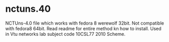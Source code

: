 # nctuns.40
NCTUns-4.0 file which works with fedora 8 werewolf 32bit. Not compatible with fedora8 64bit. Read readme for entire method kn how to install. Used in Vtu networks lab subject code 10CSL77 2010 Scheme.
